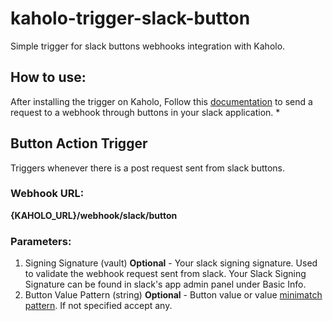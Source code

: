 # kaholo-trigger-slack-button
Simple trigger for slack buttons webhooks integration with Kaholo.

## How to use:
After installing the trigger on Kaholo,
Follow this [documentation](https://api.slack.com/legacy/message-buttons) to send a request to a webhook through buttons in your slack application.
*

## Button Action Trigger
Triggers whenever there is a post request sent from slack buttons.

### Webhook URL:
**{KAHOLO_URL}/webhook/slack/button**

### Parameters:
1. Signing Signature (vault) **Optional** - Your slack signing signature. Used to validate the webhook request sent from slack. Your Slack Signing Signature can be found in slack's app admin panel under Basic Info. 
2. Button Value Pattern (string) **Optional** - Button value or value [minimatch pattern](https://github.com/isaacs/minimatch#readme). If not specified accept any.
